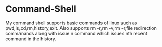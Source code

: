 # Command-Shell
My command shell supports basic commands of linux such as pwd,ls,cd,rm,history,exit. 
Also supports rm -r,rm -v,rm -r,file redirection commanands along with issue n command which issues nth recent command in the history.
